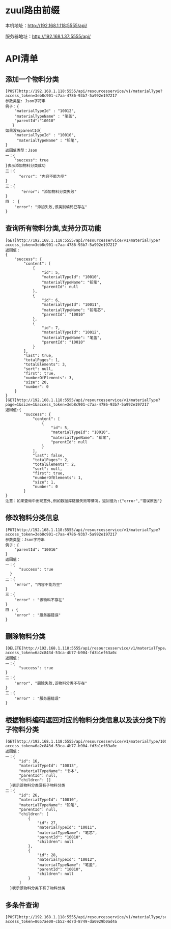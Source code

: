 # zuul路由前缀
本机地址：http://192.168.1.118:5555/api/

服务器地址：http://192.168.1.37:5555/api/

# API清单
## 添加一个物料分类
    [POST]http://192.168.1.118:5555/api/resourcesservice/v1/materialType?access_token=3eb8c901-c7aa-4786-93b7-5a992e197217
    参数类型: Json字符串
    例子：{
       	"materialTypeId" : "10012",
       	"materialTypeName" : "笔盖",
       	"parentId":"10010"
       }
    如果没有parentId{
        "materialTypeId" : "10010",
         "materialTypeName" : "铅笔",
    }
    返回值类型：Json
    一：{
        "success": true
    }表示添加物料分类成功
    二：{
          "error": "内容不能为空"
    }
    三：{
           "error": "添加物料分类失败"
    }
    四 ： {
        "error": "添加失败,该类别编码已存在"
    }
## 查询所有物料分类,支持分页功能
    [GET]http://192.168.1.118:5555/api/resourcesservice/v1/materialType?access_token=3eb8c901-c7aa-4786-93b7-5a992e197217
    返回值：
    {
        "success": {
            "content": [
                {
                    "id": 5,
                    "materialTypeId": "10010",
                    "materialTypeName": "铅笔",
                    "parentId": null
                },
                {
                    "id": 6,
                    "materialTypeId": "10011",
                    "materialTypeName": "铅笔芯",
                    "parentId": "10010"
                },
                {
                    "id": 7,
                    "materialTypeId": "10012",
                    "materialTypeName": "笔盖",
                    "parentId": "10010"
                }
            ],
            "last": true,
            "totalPages": 1,
            "totalElements": 3,
            "sort": null,
            "first": true,
            "numberOfElements": 3,
            "size": 20,
            "number": 0
        }
    }
    [GET]http://192.168.1.118:5555/api/resourcesservice/v1/materialType?page=1&size=1&access_token=3eb8c901-c7aa-4786-93b7-5a992e197217
    返回值:{
            "success": {
                "content": [
                    {
                        "id": 5,
                        "materialTypeId": "10010",
                        "materialTypeName": "铅笔",
                        "parentId": null
                    }
                ],
                "last": false,
                "totalPages": 2,
                "totalElements": 2,
                "sort": null,
                "first": true,
                "numberOfElements": 1,
                "size": 1,
                "number": 0
            }
    }
    注意：如果查询中出现意外,例如数据库链接失败等情况，返回值为:{"error","错误原因"}

## 修改物料分类信息
    [PUT]http://192.168.1.118:5555/api/resourcesservice/v1/materialType?access_token=3eb8c901-c7aa-4786-93b7-5a992e197217
    参数类型：Json字符串
    例子：{
       	"parentId": "10016"
    }
    返回值：
    一：{
          "success": true
      }
    二：{
        "error", "内容不能为空"
    }
    三：{
        "error" : "该物料不存在"
    }
    四 : {
        "error" : "服务器错误"
    }

## 删除物料分类
    [DELETE]http://192.168.1.118:5555/api/resourcesservice/v1/materialType/10010?access_token=6a2c843d-53ca-4b77-b904-fd3b1ef63a0c
    返回值：
    一：{
          "success": true
    }
    二：{
        "error", "删除失败,该物料分类不存在"
    }
    三：{
        "error" : "服务器错误"
    }

## 根据物料编码返回对应的物料分类信息以及该分类下的子物料分类
    [GET]http://192.168.1.118:5555/api/resourcesservice/v1/materialType/10013?access_token=6a2c843d-53ca-4b77-b904-fd3b1ef63a0c
    返回值：
    一：{
          "id": 16,
          "materialTypeId": "10013",
          "materialTypeName": "书本",
          "parentId": null,
          "children": []
      }表示该物料分类没有子物料分类
    二：{
          "id": 26,
          "materialTypeId": "10010",
          "materialTypeName": "铅笔",
          "parentId": null,
          "children": [
              {
                  "id": 27,
                  "materialTypeId": "10011",
                  "materialTypeName": "笔芯",
                  "parentId": "10010",
                  "children": null
              },
              {
                  "id": 28,
                  "materialTypeId": "10012",
                  "materialTypeName": "笔盖",
                  "parentId": "10010",
                  "children": null
              }
          ]
      }表示该物料分类下有子物料分类
## 多条件查询
    [POST]http://192.168.1.118:5555/api/resourcesservice/v1/materialType/searchMaterialType?access_token=8657ae00-cb52-4d7d-8749-da0929b0ad4a